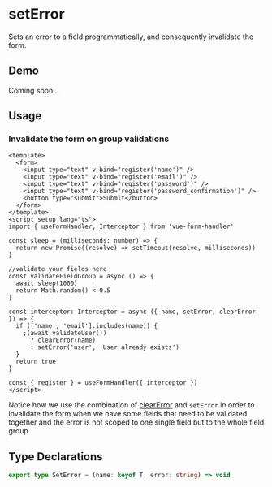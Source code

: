 # setError

Sets an error to a field programmatically, and consequently invalidate the form.

## Demo

Coming soon...

## Usage

### Invalidate the form on group validations

```vue
<template>
  <form>
    <input type="text" v-bind="register('name')" />
    <input type="text" v-bind="register('email')" />
    <input type="text" v-bind="register('password')" />
    <input type="text" v-bind="register('password_confirmation')" />
    <button type="submit">Submit</button>
  </form>
</template>
<script setup lang="ts">
import { useFormHandler, Interceptor } from 'vue-form-handler'

const sleep = (milliseconds: number) => {
  return new Promise((resolve) => setTimeout(resolve, milliseconds))
}

//validate your fields here
const validateFieldGroup = async () => {
  await sleep(1000)
  return Math.random() < 0.5
}

const interceptor: Interceptor = async ({ name, setError, clearError }) => {
  if (['name', 'email'].includes(name)) {
    ;(await validateUser())
      ? clearError(name)
      : setError('user', 'User already exists')
  }
  return true
}

const { register } = useFormHandler({ interceptor })
</script>
```

Notice how we use the combination of [clearError](/api/use-form-handler/clear-error) and `setError` in order to invalidate the form when we have some fields that need to be validated together and the error is not scoped to one single field but to the whole field group.

## Type Declarations

```ts
export type SetError = (name: keyof T, error: string) => void
```
